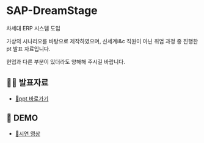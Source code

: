 # SAP-DreamStage
차세대 ERP 시스템 도입

가상의 시나리오를 바탕으로 제작하였으며, 신세계i&c 직원이 아닌 취업 과정 중 진행한 pt 발표 자료입니다.

현업과 다른 부분이 있더라도 양해해 주시길 바랍니다.
## 👩‍💻 발표자료  
- <a href="https://drive.google.com/file/d/1NvWyOFCkqtiNB_UUnQ8ZrB_FoDqq0NEY/view?usp=sharing"> 📎ppt 바로가기 </a>

## 📼 DEMO  
- <a href="https://drive.google.com/file/d/1WGtLLWy9Eh7MQ6UDHttiRHpEob48FlDx/view?usp=sharing"> 📎시연 영상</a>
